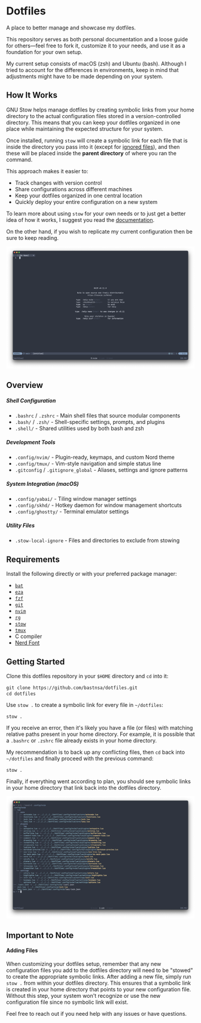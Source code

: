 # Dotfiles

A place to better manage and showcase my dotfiles.

This repository serves as both personal documentation and a loose guide for others—feel free to fork it, customize it to your needs, and use it as a foundation for your own setup.

My current setup consists of macOS (zsh) and Ubuntu (bash). Although I tried to account for the differences in environments, keep in mind that adjustments might have to be made depending on your system.

## How It Works

GNU Stow helps manage dotfiles by creating symbolic links from your home directory to the actual configuration files stored in a version-controlled directory. This means that you can keep your dotfiles organized in one place while maintaining the expected structure for your system.

Once installed, running `stow` will create a symbolic link for each file that is inside the directory you pass into it (except for [ignored files](https://www.gnu.org/software/stow/manual/stow.html#Ignore-Lists)), and then these will be placed inside the **parent directory** of where you ran the command.

This approach makes it easier to:

- Track changes with version control
- Share configurations across different machines
- Keep your dotfiles organized in one central location
- Quickly deploy your entire configuration on a new system

To learn more about using `stow` for your own needs or to just get a better idea of how it works, I suggest you read the [documentation](https://www.gnu.org/software/stow/manual/).

On the other hand, if you wish to replicate my current configuration then be sure to keep reading.

![neovim](./assets/nvim.png)

## Overview

##### Shell Configuration

- `.bashrc` / `.zshrc` - Main shell files that source modular components
- `.bash/` / `.zsh/` - Shell-specific settings, prompts, and plugins
- `.shell/` - Shared utilities used by both bash and zsh

##### Development Tools

- `.config/nvim/` - Plugin-ready, keymaps, and custom Nord theme
- `.config/tmux/` - Vim-style navigation and simple status line
- `.gitconfig` / `.gitignore_global` - Aliases, settings and ignore patterns

##### System Integration (macOS)

- `.config/yabai/` - Tiling window manager settings
- `.config/skhd/` - Hotkey daemon for window management shortcuts
- `.config/ghostty/` - Terminal emulator settings

##### Utility Files

- `.stow-local-ignore` - Files and directories to exclude from stowing

## Requirements

Install the following directly or with your preferred package manager:

- [`bat`](https://github.com/sharkdp/bat)
- [`eza`](https://github.com/eza-community/eza)
- [`fzf`](https://github.com/junegunn/fzf)
- [`git`](https://git-scm.com)
- [`nvim`](https://neovim.io)
- [`rg`](https://github.com/BurntSushi/ripgrep)
- [`stow`](https://www.gnu.org/software/stow/)
- [`tmux`](https://github.com/tmux/tmux)
- C compiler
- [Nerd Font](https://www.nerdfonts.com)

## Getting Started

Clone this dotfiles repository in your `$HOME` directory and `cd` into it:

```
git clone https://github.com/bastnsa/dotfiles.git
cd dotfiles
```

Use `stow .` to create a symbolic link for every file in `~/dotfiles`:

```
stow .
```

If you receive an error, then it's likely you have a file (or files) with matching relative paths present in your home directory. For example, it is possible that a `.bashrc` or `.zshrc` file already exists in your home directory.

My recommendation is to back up any conflicting files, then `cd` back into `~/dotfiles` and finally proceed with the previous command:

```
stow .
```

Finally, if everything went according to plan, you should see symbolic links in your home directory that link back into the dotfiles directory.

![symlinks](./assets/symlinks.png)

## Important to Note

#### Adding Files

When customizing your dotfiles setup, remember that any new configuration files you add to the dotfiles directory will need to be "stowed" to create the appropriate symbolic links. After adding a new file, simply run `stow .` from within your dotfiles directory. This ensures that a symbolic link is created in your home directory that points to your new configuration file. Without this step, your system won't recognize or use the new configuration file since no symbolic link will exist.

Feel free to reach out if you need help with any issues or have questions.
